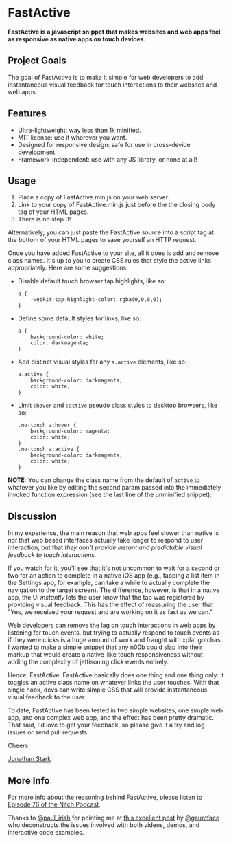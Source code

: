 FastActive
==========

__FastActive is a javascript snippet that makes websites and web apps feel as responsive as native apps on touch devices.__

## Project Goals

The goal of FastActive is to make it simple for web developers to add instantaneous visual feedback for touch interactions to their websites and web apps. 

## Features

* Ultra-lightweight: way less than 1k minified.
* MIT license: use it wherever you want.
* Designed for responsive design: safe for use in cross-device development
* Framework-independent: use with any JS library, or none at all!

## Usage

1. Place a copy of FastActive.min.js on your web server.
2. Link to your copy of FastActive.min.js just before the the closing body tag of your HTML pages. 
3. There is no step 3!

Alternatively, you can just paste the FastActive source into a script tag at the bottom of your HTML pages to save yourself an HTTP request. 

Once you have added FastActive to your site, all it does is add and remove class names. It's up to you to create CSS rules that style the active links appropriately. Here are some suggestions:

* Disable default touch browser tap highlights, like so:

    ```
    a {
        -webkit-tap-highlight-color: rgba(0,0,0,0);
    }
    ```

* Define some default styles for links, like so:

    ```
    a {
        background-color: white;
        color: darkmagenta;
    }
    ```

* Add distinct visual styles for any `a.active` elements, like so:

    ```
    a.active {
        background-color: darkmagenta;
        color: white;
    }
    ```
    
* Limit `:hover` and `:active` pseudo class styles to desktop browsers, like so:

    ```
    .no-touch a:hover {
        background-color: magenta;
        color: white;
    }
    .no-touch a:active {
        background-color: darkmagenta;
        color: white;
    }
    ```

__NOTE:__ You can change the class name from the default of `active` to whatever you like by editing the second param passed into the immediately invoked function expression (see the last line of the unminified snippet).

## Discussion 

In my experience, the main reason that web apps feel slower than native is *not* that web based interfaces actually take longer to respond to user interaction, but that *they don't provide instant and predictable visual feedback to touch interactions.* 

If you watch for it, you'll see that it's not uncommon to wait for a second or two for an action to complete in a native iOS app (e.g., tapping a list item in the Settings app, for example, can take a while to actually complete the navigation to the target screen). The difference, however, is that in a native app, the UI *instantly* lets the user know that the tap was registered by providing visual feedback. This has the effect of reassuring the user that "Yes, we received your request and are working on it as fast as we can." 

Web developers can remove the lag on touch interactions in web apps by listening for touch events, but trying to actually respond to touch events as if they were clicks is a huge amount of work and fraught with xplat gotchas. I wanted to make a simple snippet that any n00b could slap into their markup that would create a native-like touch responsiveness without adding the complexity of jettisoning click events entirely. 

Hence, FastActive. FastActive basically does one thing and one thing only: it toggles an active class name on whatever links the user touches. With that single hook, devs can write simple CSS that will provide instantaneous visual feedback to the user. 

To date, FastActive has been tested in two simple websites, one simple web app, and one complex web app, and the effect has been pretty dramatic. That said, I'd love to get your feedback, so please give it a try and log issues or send pull requests. 

Cheers!

[Jonathan Stark](http://jonathanstark.com)

## More Info

For more info about the reasoning behind FastActive, please listen to [Episode 76 of the Nitch Podcast](http://nitch.cc/podcast/episode-76-tickle-class).

Thanks to [@paul_irish](https://twitter.com/paul_irish) for pointing me at [this excellent post](http://www.gauntface.co.uk/blog/2013/06/25/touch-feedback-for-mobile-sites/) by [@gauntface](https://twitter.com/gauntface) who deconstructs the issues involved with both videos, demos, and interactive code examples. 


